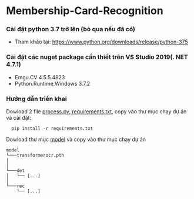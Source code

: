 # Membership-Card-Recognition
### Cài đặt python 3.7 trở lên (bỏ qua nếu đã có)
* Tham khảo tại: https://www.python.org/downloads/release/python-375
### Cài đặt các nuget package cần thiết trên VS Studio 2019(. NET 4.7.1)
* Emgu.CV 4.5.5.4823
* Python.Runtime.Windows 3.7.2

### Hướng dẫn triển khai
Dowload 2 file [process.py, requirements.txt](https://drive.google.com/drive/folders/1YROQ6bVRuFmmfAjJAS0O6tI85vbsYfxV?usp=sharing), copy vào thư mục chạy dự án và cài đặt:
```
  pip install -r requirements.txt
```
Dowload thư mục [model](https://drive.google.com/drive/folders/1YROQ6bVRuFmmfAjJAS0O6tI85vbsYfxV?usp=sharing) và copy vào thư mục chạy dự án
```
model
└───transformerocr.pth
|
│   
└───det
│   └── [...]
│   
└───rec
    └── [...]
```

